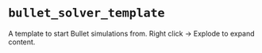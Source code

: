 # `bullet_solver_template`

A template to start Bullet simulations from. Right click -> Explode to expand content.